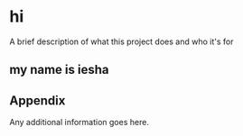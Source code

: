 # hi

A brief description of what this project does and who it's for

## my name is iesha

## Appendix

Any additional information goes here.
